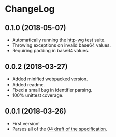 ChangeLog
=========

0.1.0 (2018-05-07)
------------------

* Automatically running the [http-wg][2] test suite.
* Throwing exceptions on invalid base64 values.
* Requiring padding in base64 values.

0.0.2 (2018-03-27)
------------------

* Added minified webpacked version.
* Added readme.
* Fixed a small bug in identifier parsing.
* 100% unittest coverage.

0.0.1 (2018-03-26)
------------------

* First version!
* Parses all of the [04 draft of the specification][1].

[1]: https://tools.ietf.org/html/draft-ietf-httpbis-header-structure-04#section-4.2
[2]: https://github.com/httpwg/structured-header-tests
